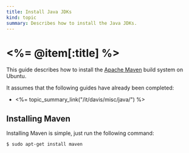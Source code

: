 ```yaml
--- 
title: Install Java JDKs
kind: topic
summary: Describes how to install the Java JDKs.
---
```


# <%= @item[:title] %>

This guide describes how to install the [Apache Maven](http://maven.apache.org/) build system on Ubuntu.

It assumes that the following guides have already been completed:

* <%= topic_summary_link("/it/davis/misc/java/") %>


## Installing Maven

Installing Maven is simple, just run the following command:

    $ sudo apt-get install maven

